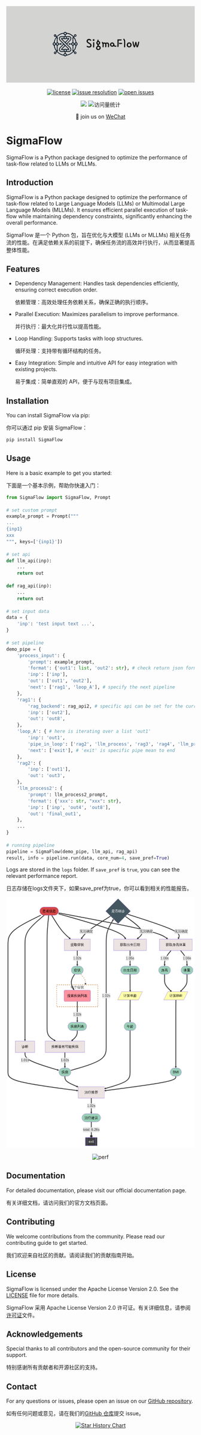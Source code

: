 <div align="center">
  <img src="./assets/banner.png" alt="banner" />

  [![license](https://img.shields.io/github/license/maokangkun/SigmaFlow.svg)](https://github.com/maokangkun/SigmaFlow/tree/main/LICENSE)
  [![issue resolution](https://img.shields.io/github/issues-closed-raw/maokangkun/SigmaFlow)](https://github.com/maokangkun/SigmaFlow/issues)
  [![open issues](https://img.shields.io/github/issues-raw/maokangkun/SigmaFlow)](https://github.com/maokangkun/SigmaFlow/issues)

  <a href="https://github.com/maokangkun"><img src="https://img.shields.io/badge/MKK-SigmaFlow-blue" /></a>
    <!-- visitor statistics logo 访问量统计徽标 -->
  <img src="https://komarev.com/ghpvc/?username=maokangkun&label=Views&color=0e75b6&style=flat" alt="访问量统计" />

  <p align="center">
    👋 join us on <a href="https://linluhe.github.io/group_qrcode.html" target="_blank">WeChat</a>
  </p>
</div>

# SigmaFlow
SigmaFlow is a Python package designed to optimize the performance of task-flow related to LLMs or MLLMs.

## Introduction
SigmaFlow is a Python package designed to optimize the performance of task-flow related to Large Language Models (LLMs) or Multimodal Large Language Models (MLLMs). It ensures efficient parallel execution of task-flow while maintaining dependency constraints, significantly enhancing the overall performance.

SigmaFlow 是一个 Python 包，旨在优化与大模型 (LLMs or MLLMs) 相关任务流的性能。在满足依赖关系的前提下，确保任务流的高效并行执行，从而显著提高整体性能。

## Features
- Dependency Management: Handles task dependencies efficiently, ensuring correct execution order.

  依赖管理：高效处理任务依赖关系，确保正确的执行顺序。
- Parallel Execution: Maximizes parallelism to improve performance.

  并行执行：最大化并行性以提高性能。
- Loop Handling: Supports tasks with loop structures.

  循环处理：支持带有循环结构的任务。
- Easy Integration: Simple and intuitive API for easy integration with existing projects.

  易于集成：简单直观的 API，便于与现有项目集成。

## Installation
You can install SigmaFlow via pip:

你可以通过 pip 安装 SigmaFlow：
```bash
pip install SigmaFlow
```

## Usage
Here is a basic example to get you started:

下面是一个基本示例，帮助你快速入门：

```python
from SigmaFlow import SigmaFlow, Prompt

# set custom prompt
example_prompt = Prompt("""
...
{inp1}
xxx
""", keys=['{inp1}'])

# set api
def llm_api(inp):
    ...
    return out

def rag_api(inp):
    ...
    return out

# set input data
data = {
    'inp': 'test input text ...',
}

# set pipeline
demo_pipe = {
    'process_input': {
        'prompt': example_prompt,
        'format': {'out1': list, 'out2': str}, # check return json format
        'inp': ['inp'],
        'out': ['out1', 'out2'],
        'next': ['rag1', 'loop_A'], # specify the next pipeline
    },
    'rag1': {
        'rag_backend': rag_api2, # specific api can be set for the current pipe via 'rag_backend' or 'llm_backend'.
        'inp': ['out2'],
        'out': 'out8',
    },
    'loop_A': { # here is iterating over a list 'out1'
        'inp': 'out1',
        'pipe_in_loop': ['rag2', 'llm_process', 'rag3', 'rag4', 'llm_process2', 'llm_process3'],
        'next': ['exit'], # 'exit' is specific pipe mean to end
    },
    'rag2': {
        'inp': ['out1'],
        'out': 'out3',
    },
    'llm_process2': {
        'prompt': llm_process2_prompt,
        'format': {'xxx': str, "xxx": str},
        'inp': ['inp', 'out4', 'out8'],
        'out': 'final_out1',
    },
    ...
}

# running pipeline
pipeline = SigmaFlow(demo_pipe, llm_api, rag_api)
result, info = pipeline.run(data, core_num=4, save_pref=True)
```

Logs are stored in the `logs` folder. If `save_pref` is `true`, you can see the relevant performance report.

日志存储在logs文件夹下，如果save_pref为true，你可以看到相关的性能报告。

<div align="center">

  ![pipe](https://raw.githubusercontent.com/maokangkun/SigmaFlow/main/assets/pipe.png)

  ![perf](https://raw.githubusercontent.com/maokangkun/SigmaFlow/main/assets/perf.png)
</div>

## Documentation
For detailed documentation, please visit our official documentation page.

有关详细文档，请访问我们的官方文档页面。

## Contributing
We welcome contributions from the community. Please read our contributing guide to get started.

我们欢迎来自社区的贡献。请阅读我们的贡献指南开始。

## License
SigmaFlow is licensed under the Apache License Version 2.0. See the [LICENSE](./LICENSE) file for more details.

SigmaFlow 采用 Apache License Version 2.0 许可证。有关详细信息，请参阅[许可证](./LICENSE)文件。

## Acknowledgements
Special thanks to all contributors and the open-source community for their support.

特别感谢所有贡献者和开源社区的支持。

## Contact
For any questions or issues, please open an issue on our [GitHub repository](https://github.com/maokangkun/SigmaFlow).

如有任何问题或意见，请在我们的[GitHub 仓库](https://github.com/maokangkun/SigmaFlow)提交 issue。

<div align="center">
  
[![Star History Chart](https://api.star-history.com/svg?repos=maokangkun/SigmaFlow&type=Date)](https://star-history.com/#maokangkun/SigmaFlow&Date)

</div>
